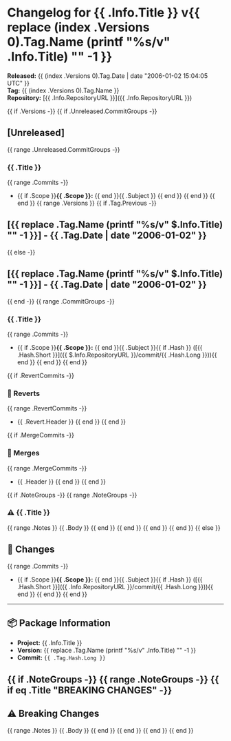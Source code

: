 # Changelog for {{ .Info.Title }} v{{ replace (index .Versions 0).Tag.Name (printf "%s/v" .Info.Title) "" -1 }}

**Released:** {{ (index .Versions 0).Tag.Date | date "2006-01-02 15:04:05 UTC" }}  
**Tag:** {{ (index .Versions 0).Tag.Name }}  
**Repository:** [{{ .Info.RepositoryURL }}]({{ .Info.RepositoryURL }})

{{ if .Versions -}}
{{ if .Unreleased.CommitGroups -}}
## [Unreleased]
{{ range .Unreleased.CommitGroups -}}
### {{ .Title }}
{{ range .Commits -}}
- {{ if .Scope }}**{{ .Scope }}:** {{ end }}{{ .Subject }}
{{ end }}
{{ end }}
{{ end }}
{{ range .Versions }}
{{ if .Tag.Previous -}}
## [{{ replace .Tag.Name (printf "%s/v" $.Info.Title) "" -1 }}] - {{ .Tag.Date | date "2006-01-02" }}
{{ else -}}
## [{{ replace .Tag.Name (printf "%s/v" $.Info.Title) "" -1 }}] - {{ .Tag.Date | date "2006-01-02" }}
{{ end -}}
{{ range .CommitGroups -}}
### {{ .Title }}
{{ range .Commits -}}
- {{ if .Scope }}**{{ .Scope }}:** {{ end }}{{ .Subject }}{{ if .Hash }} ([{{ .Hash.Short }}]({{ $.Info.RepositoryURL }}/commit/{{ .Hash.Long }})){{ end }}
{{ end }}
{{ end }}

{{ if .RevertCommits -}}
### 🔄 Reverts
{{ range .RevertCommits -}}
- {{ .Revert.Header }}
{{ end }}
{{ end }}

{{ if .MergeCommits -}}
### 🔀 Merges
{{ range .MergeCommits -}}
- {{ .Header }}
{{ end }}
{{ end }}

{{ if .NoteGroups -}}
{{ range .NoteGroups -}}
### ⚠️ {{ .Title }}
{{ range .Notes }}
{{ .Body }}
{{ end }}
{{ end }}
{{ end }}
{{ end }}
{{ else }}
## 📝 Changes

{{ range .Commits -}}
- {{ if .Scope }}**{{ .Scope }}:** {{ end }}{{ .Subject }}{{ if .Hash }} ([{{ .Hash.Short }}]({{ .Info.RepositoryURL }}/commit/{{ .Hash.Long }})){{ end }}
{{ end }}
{{ end }}

---

## 📦 Package Information

- **Project:** {{ .Info.Title }}
- **Version:** {{ replace .Tag.Name (printf "%s/v" .Info.Title) "" -1 }}
- **Commit:** `{{ .Tag.Hash.Long }}`

{{ if .NoteGroups -}}
{{ range .NoteGroups -}}
{{ if eq .Title "BREAKING CHANGES" -}}
---

## ⚠️ Breaking Changes

{{ range .Notes }}
{{ .Body }}
{{ end }}
{{ end }}
{{ end }}
{{ end }}
